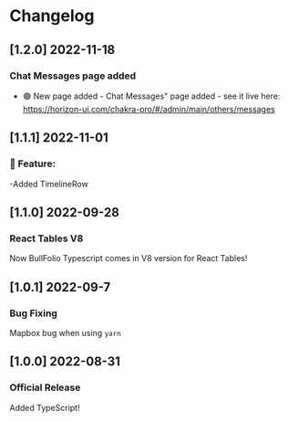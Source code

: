 # Changelog

## [1.2.0] 2022-11-18
### Chat Messages page added
- 🟢 New page added - Chat Messages" page added - see it live here: https://horizon-ui.com/chakra-pro/#/admin/main/others/messages
## [1.1.1] 2022-11-01
### 🚀 Feature:
-Added TimelineRow
## [1.1.0] 2022-09-28
### React Tables V8
Now BullFolio Typescript comes in V8 version for React Tables!
## [1.0.1] 2022-09-7
### Bug Fixing 
Mapbox bug when using `yarn`
## [1.0.0] 2022-08-31
### Official Release
Added TypeScript!
